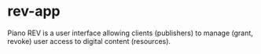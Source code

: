 # rev-app
Piano REV is a user interface allowing clients (publishers) to manage (grant, revoke) user access to digital content (resources).
